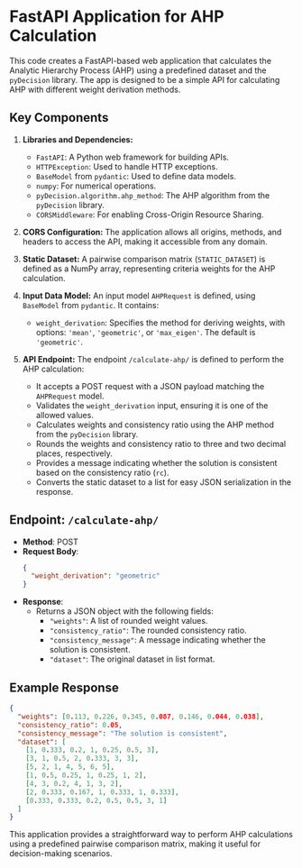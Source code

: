 # FastAPI Application for AHP Calculation

This code creates a FastAPI-based web application that calculates the Analytic Hierarchy Process (AHP) using a predefined dataset and the `pyDecision` library. The app is designed to be a simple API for calculating AHP with different weight derivation methods.

## Key Components

1. **Libraries and Dependencies:**
   - `FastAPI`: A Python web framework for building APIs.
   - `HTTPException`: Used to handle HTTP exceptions.
   - `BaseModel` from `pydantic`: Used to define data models.
   - `numpy`: For numerical operations.
   - `pyDecision.algorithm.ahp_method`: The AHP algorithm from the `pyDecision` library.
   - `CORSMiddleware`: For enabling Cross-Origin Resource Sharing.

2. **CORS Configuration:**
   The application allows all origins, methods, and headers to access the API, making it accessible from any domain.

3. **Static Dataset:**
   A pairwise comparison matrix (`STATIC_DATASET`) is defined as a NumPy array, representing criteria weights for the AHP calculation. 

4. **Input Data Model:**
   An input model `AHPRequest` is defined, using `BaseModel` from `pydantic`. It contains:
   - `weight_derivation`: Specifies the method for deriving weights, with options: `'mean'`, `'geometric'`, or `'max_eigen'`. The default is `'geometric'`.

5. **API Endpoint:**
   The endpoint `/calculate-ahp/` is defined to perform the AHP calculation:
   - It accepts a POST request with a JSON payload matching the `AHPRequest` model.
   - Validates the `weight_derivation` input, ensuring it is one of the allowed values.
   - Calculates weights and consistency ratio using the AHP method from the `pyDecision` library.
   - Rounds the weights and consistency ratio to three and two decimal places, respectively.
   - Provides a message indicating whether the solution is consistent based on the consistency ratio (`rc`).
   - Converts the static dataset to a list for easy JSON serialization in the response.

## Endpoint: `/calculate-ahp/`

- **Method**: POST
- **Request Body**:
  ```json
  {
    "weight_derivation": "geometric"
  }
  ```
- **Response**:
  - Returns a JSON object with the following fields:
    - `"weights"`: A list of rounded weight values.
    - `"consistency_ratio"`: The rounded consistency ratio.
    - `"consistency_message"`: A message indicating whether the solution is consistent.
    - `"dataset"`: The original dataset in list format.

## Example Response

```json
{
  "weights": [0.113, 0.226, 0.345, 0.087, 0.146, 0.044, 0.038],
  "consistency_ratio": 0.05,
  "consistency_message": "The solution is consistent",
  "dataset": [
    [1, 0.333, 0.2, 1, 0.25, 0.5, 3],
    [3, 1, 0.5, 2, 0.333, 3, 3],
    [5, 2, 1, 4, 5, 6, 5],
    [1, 0.5, 0.25, 1, 0.25, 1, 2],
    [4, 3, 0.2, 4, 1, 3, 2],
    [2, 0.333, 0.167, 1, 0.333, 1, 0.333],
    [0.333, 0.333, 0.2, 0.5, 0.5, 3, 1]
  ]
}
```

This application provides a straightforward way to perform AHP calculations using a predefined pairwise comparison matrix, making it useful for decision-making scenarios.
